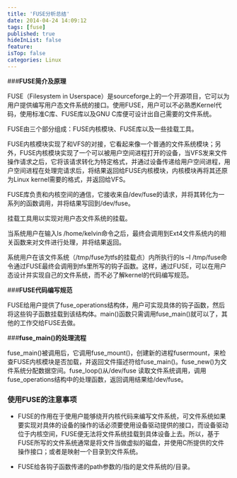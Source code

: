 ```yaml
---
title: 'FUSE分析总结'
date: 2014-04-24 14:09:12
tags: [fuse]
published: true
hideInList: false
feature: 
isTop: false
categories: Linux
---
```


###**FUSE简介及原理**

FUSE（Filesystem in Userspace）是sourceforge上的一个开源项目，它可以为用户提供编写用户态文件系统的接口。使用FUSE，用户可以不必熟悉Kernel代码，使用标准C库、FUSE库以及GNU C库便可设计出自己需要的文件系统。

FUSE由三个部分组成：FUSE内核模块、FUSE库以及一些挂载工具。

FUSE内核模块实现了和VFS的对接，它看起来像一个普通的文件系统模块；另外，FUSE内核模块实现了一个可以被用户空间进程打开的设备，当VFS发来文件操作请求之后，它将该请求转化为特定格式，并通过设备传递给用户空间进程，用户空间进程在处理完请求后，将结果返回给FUSE内核模块，内核模块再将其还原为Linux kernel需要的格式，并返回给VFS。

FUSE库负责和内核空间的通信，它接收来自/dev/fuse的请求，并将其转化为一系列的函数调用，并将结果写回到/dev/fuse。

挂载工具用以实现对用户态文件系统的挂载。

当系统用户在输入ls /home/kelvin命令之后，最终会调用到Ext4文件系统内的相关函数来对文件进行处理，并将结果返回。

系统用户在该文件系统（/tmp/fuse为tfs的挂载点）内所执行的ls –l /tmp/fuse命令通过FUSE最终会调用到tfs里所写的钩子函数。这样，通过FUSE，可以在用户态设计并实现自己的文件系统，而不必了解kernel的代码编写规范。

###**FUSE代码编写规范**

FUSE给用户提供了fuse_operations结构体，用户可实现具体的钩子函数，然后将这些钩子函数挂载到该结构体。main()函数只需调用fuse_main()就可以了，其他的工作交给FUSE去做。

###**fuse_main()的处理流程**

fuse_main()被调用后，它调用fuse_mount()，创建新的进程fusermount，来检查FUSE内核模块是否加载，并返回文件描述符给fuse_main()。fuse_new()为文件系统分配数据空间。fuse_loop()从/dev/fuse 读取文件系统调用，调用fuse_operations结构中的处理函数，返回调用结果给/dev/fuse。

### **使用FUSE的注意事项**

*   FUSE的作用在于使用户能够绕开内核代码来编写文件系统，可文件系统如果要实现对具体的设备的操作的话必须要使用设备驱动提供的接口，而设备驱动位于内核空间，FUSE便无法将文件系统挂载到具体设备上去。所以，基于FUSE所写的文件系统通常是将文件当做虚拟的磁盘，并使用C所提供的文件操作接口；或者是映射一个目录到文件系统。
    
*   FUSE给各钩子函数传递的path参数的/指的是文件系统的/目录。